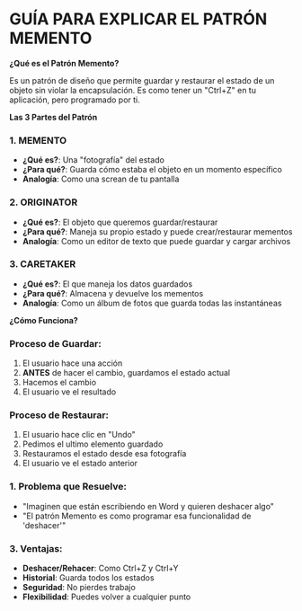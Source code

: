 # GUÍA PARA EXPLICAR EL PATRÓN MEMENTO

**¿Qué es el Patrón Memento?**

Es un patrón de diseño que permite guardar y restaurar el estado de un objeto sin violar la encapsulación. Es como tener un "Ctrl+Z" en tu aplicación, pero programado por ti.

**Las 3 Partes del Patrón**

### 1. **MEMENTO**

- **¿Qué es?**: Una "fotografía" del estado
- **¿Para qué?**: Guarda cómo estaba el objeto en un momento específico
- **Analogía**: Como una screan de tu pantalla

### 2. **ORIGINATOR**

- **¿Qué es?**: El objeto que queremos guardar/restaurar
- **¿Para qué?**: Maneja su propio estado y puede crear/restaurar mementos
- **Analogía**: Como un editor de texto que puede guardar y cargar archivos

### 3. **CARETAKER**

- **¿Qué es?**: El que maneja los datos guardados
- **¿Para qué?**: Almacena y devuelve los mementos
- **Analogía**: Como un álbum de fotos que guarda todas las instantáneas

**¿Cómo Funciona?**

### **Proceso de Guardar**:

1. El usuario hace una acción
2. **ANTES** de hacer el cambio, guardamos el estado actual
3. Hacemos el cambio
4. El usuario ve el resultado

### **Proceso de Restaurar**:

1. El usuario hace clic en "Undo"
2. Pedimos el ultimo elemento guardado
3. Restauramos el estado desde esa fotografía
4. El usuario ve el estado anterior


### **1. Problema que Resuelve**:

- "Imaginen que están escribiendo en Word y quieren deshacer algo"
- "El patrón Memento es como programar esa funcionalidad de 'deshacer'"


### **3. Ventajas**:

- **Deshacer/Rehacer**: Como Ctrl+Z y Ctrl+Y
- **Historial**: Guarda todos los estados
- **Seguridad**: No pierdes trabajo
- **Flexibilidad**: Puedes volver a cualquier punto



